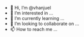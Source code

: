 - 👋 Hi, I’m @vhanjuel
- 👀 I’m interested in ...
- 🌱 I’m currently learning ...
- 💞️ I’m looking to collaborate on ...
- 📫 How to reach me ...

<!---
vhanjuel/vhanjuel is a ✨ special ✨ repository because its `README.md` (this file) appears on your GitHub profile.
You can click the Preview link to take a look at your changes.
--->
